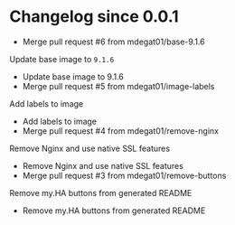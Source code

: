 # Changelog since 0.0.1
- Merge pull request #6 from mdegat01/base-9.1.6

Update base image to `9.1.6` 
- Update base image to 9.1.6 
- Merge pull request #5 from mdegat01/image-labels

Add labels to image 
- Add labels to image 
- Merge pull request #4 from mdegat01/remove-nginx

Remove Nginx and use native SSL features 
- Remove Nginx and use native SSL features 
- Merge pull request #3 from mdegat01/remove-buttons

Remove my.HA buttons from generated README 
- Remove my.HA buttons from generated README 
